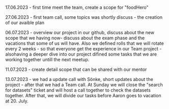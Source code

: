 17.06.2023 - first time meet the team, create a scope for "foodHero"

27.06.2023 - first team call, some topics was shortly discuss - the creation of our avaible plan 

06.07.2023 - overview our project in our github, discuss about the new scope that we having now- discuss about the exam phase and the vacations that some of us will have. Also we defined rolls that we will rotate every 2 weeks - so that everyone get the experience in our Team project - alsohaving a deeper dive into our project difined some tasks that we are working together untill the next meetup.

11.07.2023 - create detail scope that can be shared with our mentor

13.07.2023 - we had a update call with Sönke, short updates about the project - after that we had a Team call. At Sunday we will close the "search for datasets" ticket and will host a call together to check the datasets together. After that, we will divide our tasks before Aaron goes to vacation at 20. July.
